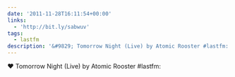 ```yaml
---
date: '2011-11-28T16:11:54+00:00'
links:
  - 'http://bit.ly/sabwuv'
tags:
  - lastfm
description: '&#9829; Tomorrow Night (Live) by Atomic Rooster #lastfm: '
---
```

&#9829; Tomorrow Night (Live) by Atomic Rooster #lastfm: 
